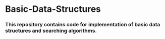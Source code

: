 # Basic-Data-Structures

### This repository contains code for implementation of basic data structures and searching algorithms.


